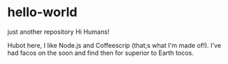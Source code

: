 # hello-world
just another repository
Hi Humans!

Hubot here, I like Node.js and Coffeescrip (that;s what I'm made of!).
I've had facos on the soon and find then for superior to Earth tocos.
